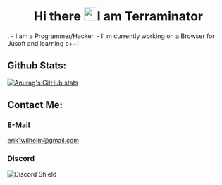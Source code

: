 
<h1 align="center">Hi there <img src="https://raw.githubusercontent.com/MartinHeinz/MartinHeinz/master/wave.gif" width="30px">I am Terraminator</h1>.  
- I am a Programmer/Hacker. 
- I' m currently working on a Browser for Jusoft and learning c++!

## Github Stats:
[![Anurag's GitHub stats](https://github-readme-stats.vercel.app/api?username=Terraminator)](https://github.com/anuraghazra/github-readme-stats)


## Contact Me:

### E-Mail
erik1wilhelm@gmail.com

### Discord
![Discord Shield](https://discord.c99.nl/widget/theme-4/583579616749420545.png?style=shield)

